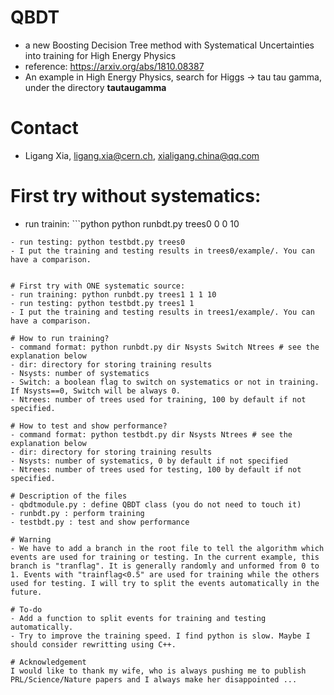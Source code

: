 # QBDT
- a new Boosting Decision Tree method with Systematical Uncertainties into training for High Energy Physics
- reference: https://arxiv.org/abs/1810.08387
- An example in High Energy Physics, search for Higgs -> tau tau gamma, under the directory **tautaugamma**

# Contact
- Ligang Xia, ligang.xia@cern.ch, xialigang.china@qq.com

# First try without systematics:
- run trainin: ```python
python runbdt.py trees0 0 0 10
```
- run testing: python testbdt.py trees0 
- I put the training and testing results in trees0/example/. You can have a comparison.


# First try with ONE systematic source:
- run training: python runbdt.py trees1 1 1 10
- run testing: python testbdt.py trees1 1 
- I put the training and testing results in trees1/example/. You can have a comparison.

# How to run training?
- command format: python runbdt.py dir Nsysts Switch Ntrees # see the explanation below
- dir: directory for storing training results
- Nsysts: number of systematics 
- Switch: a boolean flag to switch on systematics or not in training. If Nsysts==0, Switch will be always 0.
- Ntrees: number of trees used for training, 100 by default if not specified.

# How to test and show performance?
- command format: python testbdt.py dir Nsysts Ntrees # see the explanation below
- dir: directory for storing training results
- Nsysts: number of systematics, 0 by default if not specified
- Ntrees: number of trees used for testing, 100 by default if not specified.

# Description of the files
- qbdtmodule.py : define QBDT class (you do not need to touch it)
- runbdt.py : perform training
- testbdt.py : test and show performance

# Warning
- We have to add a branch in the root file to tell the algorithm which events are used for training or testing. In the current example, this branch is "tranflag". It is generally randomly and unformed from 0 to 1. Events with "trainflag<0.5" are used for training while the others used for testing. I will try to split the events automatically in the future.

# To-do
- Add a function to split events for training and testing automatically.
- Try to improve the training speed. I find python is slow. Maybe I should consider rewritting using C++.

# Acknowledgement
I would like to thank my wife, who is always pushing me to publish PRL/Science/Nature papers and I always make her disappointed ...
